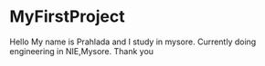 # MyFirstProject

Hello My name is Prahlada and I study in mysore.
Currently doing engineering in NIE,Mysore.
Thank you
